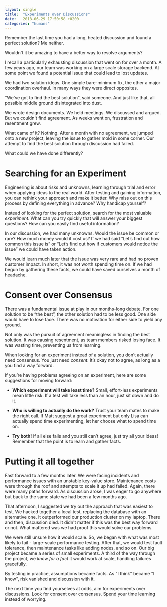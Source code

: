 ```yaml
---
layout: single
title:  "Experiments over Discussions"
date:   2018-06-29 17:50:58 +0200
categories: "humans"
---
```


Remember the last time you had a long, heated discussion and found a perfect solution? Me neither.

Wouldn't it be amazing to have a better way to resolve arguments?

I recall a particularly exhausting discussion that went on for over a month. A few years ago, our team was working on a large scale storage backend. At some point we found a potential issue that could lead to lost updates.

We had two solution ideas. One simple bare-minimum fix, the other a major coordination overhaul. In many ways they were direct opposites.

"We've got to find the best solution", said someone. And just like that, all possible middle ground disintegrated into dust.

We wrote design documents. We held meetings. We discussed and argued. But we couldn't find agreement. As weeks went on, frustration and resentment grew.

What came of it? Nothing. After a month with no agreement, we jumped onto a new project, leaving the issue to gather mold in some corner. Our attempt to find the best solution through discussion had failed.

What could we have done differently?


# Searching for an Experiment

Engineering is about risks and unknowns, learning through trial and error when applying ideas to the real world. After testing and gaining information, you can rethink your approach and make it better. Why miss out on this process by defining everything in advance? Why handicap yourself?

Instead of looking for the perfect solution, search for the most valuable _experiment_. What can you try quickly that will answer your biggest questions? How can you easily find useful information?

In our discussion, we had many unknowns. Would the issue be common or rare? How much money would it cost us? If we had said “Let’s find out how common this issue is” or “Let’s find out how if customers would notice the issue” we could have taken action.

We would learn much later that the issue was very rare and had no proven customer impact. In short, it was not worth spending time on. If we had begun by gathering these facts, we could have saved ourselves a month of headache.


# Consent over Consensus

There was a fundamental issue at play in our months-long debate. For one solution to be “the best”, the other solution had to be less good. One side would have to lose face. There was no motivation for either side to yield any ground.

Not only was the pursuit of agreement meaningless in finding the best solution. It was causing resentment, as team members risked losing face. It was wasting time, preventing us from learning.

When looking for an experiment instead of a solution, you don’t actually need consensus. You just need _consent_. It’s okay not to agree, as long as a you find a way forward.

If you’re having problems agreeing on an experiment, here are some suggestions for moving forward:

- __Which experiment will take least time?__ Small, effort-less experiments mean little risk. If a test will take less than an hour, just sit down and do it.

- __Who is willing to actually do the work?__ Trust your team mates to make the right call. If Matt suggest a great experiment but only Lisa can actually spend time experimenting, let her choose what to spend time on.

- __Try both!__ If all else fails and you still can’t agree, just try all your ideas! Remember that the point is to learn and gather facts.


# Putting it all together

Fast forward to a few months later. We were facing incidents and performance issues with an unstable key-value store. Maintenance costs were through the roof and attempts to scale it up had failed. Again, there were many paths forward. As discussion arose, I was eager to go anywhere but back to the same state we had been a few months ago.

That afternoon, I suggested we try out the approach that was easiest to test. We hacked together a local test, replacing the database with an alternative one. It outperformed our production cluster on my laptop. There and then, discussion died. It didn't matter if this was the best way forward or not. What mattered was we had proof this would solve our problems.

We were still unsure how it would scale. So, we began with what was most likely to fail - large-scale performance testing. After that, we would test fault tolerance, then maintenance tasks like adding nodes, and so on. Our big project became a series of small experiments. A third of the way through the project, we _knew for a fact_ it would work at scale, handling failures gracefully.

By testing in practice, assumptions became facts. As "I think" became "I know", risk vanished and discussion with it.

The next time you find yourselves at odds, aim for experiments over discussions. Look for consent over consensus. Spend your time learning instead of worrying.
